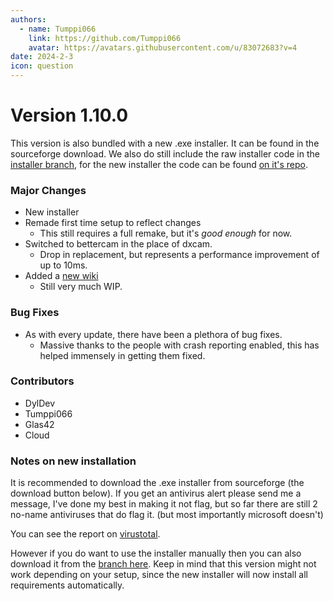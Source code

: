 ```yaml
---
authors: 
  - name: Tumppi066
    link: https://github.com/Tumppi066
    avatar: https://avatars.githubusercontent.com/u/83072683?v=4
date: 2024-2-3
icon: question
---
```

# Version 1.10.0

This version is also bundled with a new .exe installer. It can be found in the sourceforge download.
We also do still include the raw installer code in the [installer branch](https://github.com/Tumppi066/Euro-Truck-Simulator-2-Lane-Assist/tree/installer), for the new installer the code can be found [on it's repo](https://github.com/Tumppi066/Euro-Truck-Simulator-2-Lane-Assist-Installer).

### Major Changes
- New installer
- Remade first time setup to reflect changes
	- This still requires a full remake, but it's *good enough* for now.
- Switched to bettercam in the place of dxcam.
	- Drop in replacement, but represents a performance improvement of up to 10ms.
- Added a [new wiki](https://wiki.ets2la.com/)
	- Still very much WIP.

### Bug Fixes
- As with every update, there have been a plethora of bug fixes.
	- Massive thanks to the people with crash reporting enabled, this has helped immensely in getting them fixed.

### Contributors
- DylDev
- Tumppi066
- Glas42
- Cloud

### Notes on new installation
It is recommended to download the .exe installer from sourceforge (the download button below). If you get an antivirus alert please send me a message, I've done my best in making it not flag, but so far there are still 2 no-name antiviruses that do flag it. (but most importantly microsoft doesn't)

You can see the report on [virustotal](https://www.virustotal.com/gui/file/6e4083c9eef613ec71faf240a0ff9df1fc4dd9ea268f8ee3dd04060f2abd1ad1?nocache=1).

However if you do want to use the installer manually then you can also download it from the [branch here](https://github.com/Tumppi066/Euro-Truck-Simulator-2-Lane-Assist/tree/installer). Keep in mind that this version might not work depending on your setup, since the new installer will now install all requirements automatically.